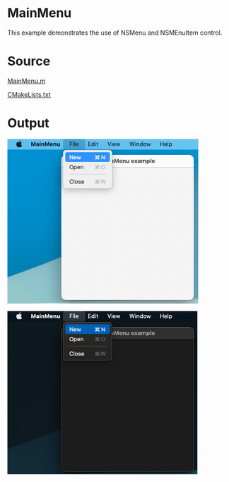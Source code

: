 # MainMenu

This example demonstrates the use of NSMenu and NSMEnuItem control.

# Source

[MainMenu.m](./MainMenu.m)

[CMakeLists.txt](./CMakeLists.txt)

# Output

![Screenshot](../../../docs/Pictures/MainMenu.png)

![Screenshot](../../../docs/Pictures/MainMenuDark.png)
